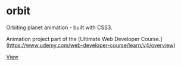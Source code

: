 # orbit
Orbiting planet animation - built with CSS3.

Animation project part of the [Ultimate Web Developer Course.] (https://www.udemy.com/web-developer-course/learn/v4/overview)

[View](https://alekskon.github.io/orbit/)
